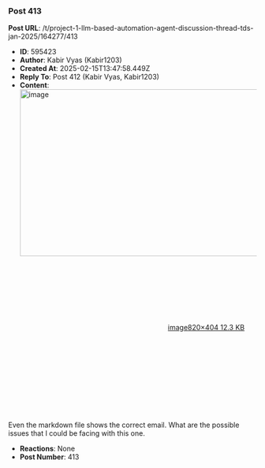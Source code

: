 ### Post 413
**Post URL**: /t/project-1-llm-based-automation-agent-discussion-thread-tds-jan-2025/164277/413
- **ID**: 595423
- **Author**: Kabir Vyas (Kabir1203)
- **Created At**: 2025-02-15T13:47:58.449Z
- **Reply To**: Post 412 (Kabir Vyas, Kabir1203)
- **Content**:  
  <div class="lightbox-wrapper"><a class="lightbox" href="https://europe1.discourse-cdn.com/flex013/uploads/iitm/original/3X/f/f/ffcb4192d3b1be3bc881e54720f2baa8d1b8a51e.png" data-download-href="/uploads/short-url/AuRedeLNq2Tt2gwfYe8yPG9wrng.png?dl=1" title="image" rel="noopener nofollow ugc"><img src="https://europe1.discourse-cdn.com/flex013/uploads/iitm/original/3X/f/f/ffcb4192d3b1be3bc881e54720f2baa8d1b8a51e.png" alt="image" data-base62-sha1="AuRedeLNq2Tt2gwfYe8yPG9wrng" width="690" height="339" data-dominant-color="232323"><div class="meta"><svg class="fa d-icon d-icon-far-image svg-icon" aria-hidden="true"><use href="#far-image"></use></svg><span class="filename">image</span><span class="informations">820×404 12.3 KB</span><svg class="fa d-icon d-icon-discourse-expand svg-icon" aria-hidden="true"><use href="#discourse-expand"></use></svg></div></a></div><br>
Even the markdown file shows the correct email. What are the possible issues that I could be facing with this one.
- **Reactions**: None
- **Post Number**: 413

